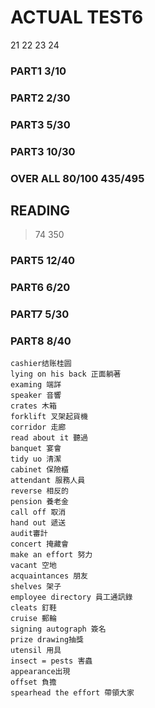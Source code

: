 
# ACTUAL TEST6

21 22 23 24

### PART1 3/10

### PART2 2/30

### PART3 5/30 

### PART3 10/30

### OVER ALL 80/100 435/495

## READING
> 74 350

### PART5 12/40

### PART6 6/20

### PART7 5/30 

### PART8 8/40
```
cashier结账桂圆
lying on his back 正面躺著
examing 端詳
speaker 音響
crates 木箱
forklift 叉架起貨機
corridor 走廊
read about it 聽過
banquet 宴會
tidy uo 清潔
cabinet 保險櫃
attendant 服務人員
reverse 相反的
pension 養老金
call off 取消
hand out 遞送
audit審計
concert 掩藏會
make an effort 努力
vacant 空地
acquaintances 朋友
shelves 架子
employee directory 員工通訊錄
cleats 釘鞋
cruise 郵輪
signing autograph 簽名
prize drawing抽獎
utensil 用具 
insect = pests 害蟲
appearance出現
offset 負擔
spearhead the effort 帶領大家
```
